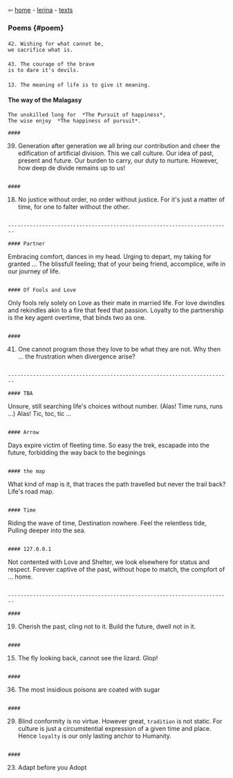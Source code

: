 ⇦ [home](../../../index.html) - [lerina](../index.html) - [texts](./index.html)

### Poems {#poem}

#### 

```
42. Wishing for what cannot be,
we sacrifice what is.
```

#### 

```
43. The courage of the brave
is to dare it's devils.
```

#### 

```
13. The meaning of life is to give it meaning. 
```

#### The way of the Malagasy

```
The unskilled long for  *The Pursuit of happiness*,
The wise enjoy  *The happiness of pursuit*.

#### 

```
39. Generation after generation
we all bring our contribution
and cheer the edification
of artificial division.
This we call culture.
Our idea of past, present and future.
Our burden to carry, our duty to nurture.
However, how deep de divide remains up to us!
```

#### 

```
18. No justice without order,
no order without justice.
For it's just a matter of time,
for one to falter without the other.
```

------------------------------------------------------------------------

#### Partner

```
Embracing comfort,
dances in my head.
Urging to depart,
my taking for granted ...
The blissfull feeling;
that of your being
friend, accomplice, wife
in our journey of life.
``` 

#### Of Fools and Love

```
Only fools rely solely on Love
as their mate in married life.
For love dwindles and rekindles
akin to a fire that feed that passion.
Loyalty to the partnership is the key agent
overtime, that binds two as one.
``` 

#### 

```
41. One cannot program those they love
to be what they are not.
Why then ... the frustration
when divergence arise?
```

------------------------------------------------------------------------

#### TBA

```
Unsure, still searching
life's choices without number.
(Alas! Time runs, runs ...)
Alas! Tic, toc, tic ...
``` 

#### Arrow

```
Days expire victim of fleeting time.
So easy the trek, escapade into the future,
forbidding the way back to the beginings
``` 

#### the map

```
What kind of map is it, that traces the path travelled
but never the trail back?
Life's road map.
``` 

#### Time

```
Riding the wave of time,
Destination nowhere.
Feel the relentless tide,
Pulling deeper into the sea.
``` 

#### 127.0.0.1

```
Not contented with Love and Shelter,
we look elsewhere for status and respect.
Forever captive of the past,
without hope to match,
the compfort of ... home.
``` 

------------------------------------------------------------------------

#### 

```
19. Cherish the past, cling not to it.
Build the future, dwell not in it.
```

#### 

```
15. The fly looking back,
cannot see the lizard.
Glop!
```

#### 

```
36. The most insidious poisons
are coated with sugar
```

#### 

```
29. Blind conformity is no virtue.
However great, `tradition` is not static.
For culture is just a circumstential expression
of a given time and place.
Hence `loyalty` is our only lasting anchor to Humanity.
```

#### 

``` 
23. Adapt before you Adopt 
 ```

